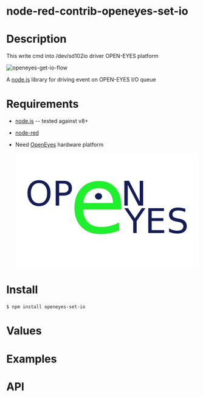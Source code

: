 # node-red-contrib-openeyes-set-io

Description
===========

This write cmd into /dev/sd102io driver OPEN-EYES platform

![openeyes-get-io-flow](https://github.com/nemax68/node-red-contrib-openeyes-get-io/blob/master/images/flow.png)

A [node.js](http://nodejs.org/) library for driving event on OPEN-EYES I/O queue


Requirements
============

* [node.js](http://nodejs.org/) -- tested against v8+

* [node-red](http://nodered.org/)

* Need [OpenEyes](http://open-eyes.it) hardware platform

  ![OpenEyes-image](https://github.com/nemax68/node-red-contrib-openeyes-set-io/blob/master/images/open-eyes.png)

Install
=======

```shell
$ npm install openeyes-set-io
```
Values
========

Examples
========

API
===
